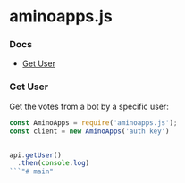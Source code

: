 # aminoapps.js

### Docs
- [Get User](#get-user)

### Get User
Get the votes from a bot by a specific user:
```js
const AminoApps = require('aminoapps.js');
const client = new AminoApps('auth key')


api.getUser()
  .then(console.log)
```"# main" 
